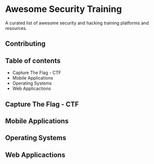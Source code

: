 # Awesome Security Training
A curated list of awesome security and hacking training platforms and resources. 

## Contributing

## Table of contents

* Capture The Flag - CTF
* Mobile Applications
* Operating Systems
* Web Applicactions 

## Capture The Flag - CTF

## Mobile Applications

## Operating Systems

## Web Applicactions 
